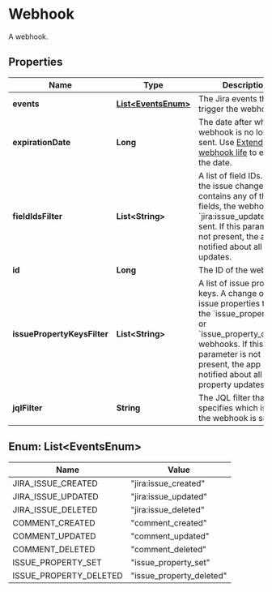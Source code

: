 

# Webhook

A webhook.

## Properties

| Name | Type | Description | Notes |
|------------ | ------------- | ------------- | -------------|
|**events** | [**List&lt;EventsEnum&gt;**](#List&lt;EventsEnum&gt;) | The Jira events that trigger the webhook. |  |
|**expirationDate** | **Long** | The date after which the webhook is no longer sent. Use [Extend webhook life](https://developer.atlassian.com/cloud/jira/platform/rest/v3/api-group-webhooks/#api-rest-api-3-webhook-refresh-put) to extend the date. |  [optional] [readonly] |
|**fieldIdsFilter** | **List&lt;String&gt;** | A list of field IDs. When the issue changelog contains any of the fields, the webhook &#x60;jira:issue_updated&#x60; is sent. If this parameter is not present, the app is notified about all field updates. |  [optional] |
|**id** | **Long** | The ID of the webhook. |  |
|**issuePropertyKeysFilter** | **List&lt;String&gt;** | A list of issue property keys. A change of those issue properties triggers the &#x60;issue_property_set&#x60; or &#x60;issue_property_deleted&#x60; webhooks. If this parameter is not present, the app is notified about all issue property updates. |  [optional] |
|**jqlFilter** | **String** | The JQL filter that specifies which issues the webhook is sent for. |  |



## Enum: List&lt;EventsEnum&gt;

| Name | Value |
|---- | -----|
| JIRA_ISSUE_CREATED | &quot;jira:issue_created&quot; |
| JIRA_ISSUE_UPDATED | &quot;jira:issue_updated&quot; |
| JIRA_ISSUE_DELETED | &quot;jira:issue_deleted&quot; |
| COMMENT_CREATED | &quot;comment_created&quot; |
| COMMENT_UPDATED | &quot;comment_updated&quot; |
| COMMENT_DELETED | &quot;comment_deleted&quot; |
| ISSUE_PROPERTY_SET | &quot;issue_property_set&quot; |
| ISSUE_PROPERTY_DELETED | &quot;issue_property_deleted&quot; |




